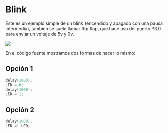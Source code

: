 # Blink

Este es un ejemplo simple de un blink (encendido y apagado con una pausa intermedia), tambien se suele llamar flip flop, que hace uso del puerto P3.0  para enviar un voltaje de 5v y 0v.

![](https://github.com/nstrappazzonc/CH552/blob/main/src/blink/schematic.png?raw=true)

En el código fuente mostramos dos formas de hacer lo mismo:

## Opción 1

```c
delay(1000);
LED = 0;
delay(1000);
LED = 1;
```

## Opción 2

```c
delay(1000);
LED =! LED;
```
